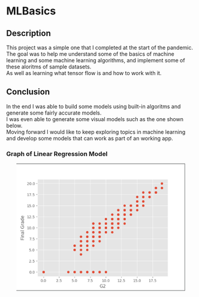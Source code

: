 # MLBasics

## Description
This project was a simple one that I completed at the start of the pandemic.<br>
The goal was to help me understand some of the basics of machine learning and some machine learning algorithms, and implement some of these aloritms of sample datasets.<br>
As well as learning what tensor flow is and how to work with it.<br>

## Conclusion
In the end I was able to build some models using built-in algoritms and generate some fairly accurate models.<br> 
I was even able to generate some visual models such as the one shown below.<br> 
Moving forward I would like to keep exploring topics in machine learning and develop some models that can work as part of an working app.<br>

### Graph of Linear Regression Model
<p align="center" style="vertical-align: top; position: relative" >
<img align="top" style="vertical-align:top" src="https://github.com/RansikaP/MLBasics/blob/master/images/graph.PNG" width="450"/>
</p>

